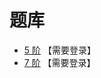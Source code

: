 # 题库

- [5 阶](http://www.sudokufans.org.cn/lx/loop.index.php?p=df&w=5) 【需要登录】
- [7 阶](http://www.sudokufans.org.cn/lx/loop.index.php?p=df&w=7) 【需要登录】

